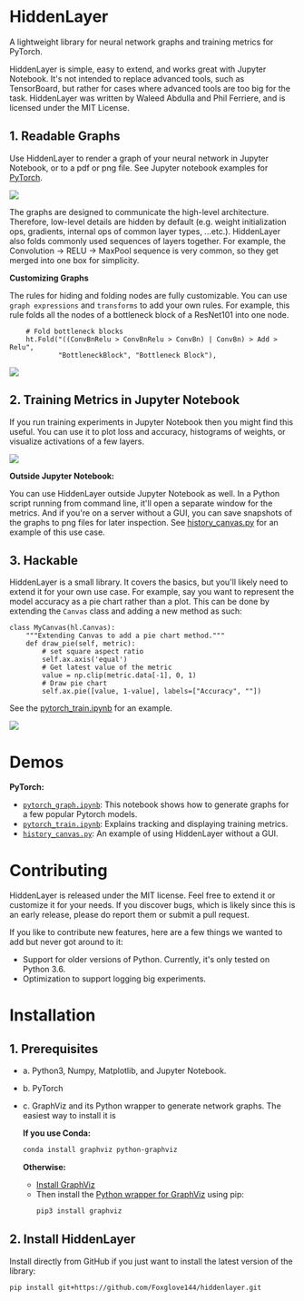 # HiddenLayer

A lightweight library for neural network graphs and training metrics for PyTorch.

HiddenLayer is simple, easy to extend, and works great with Jupyter Notebook.
It's not intended to replace advanced tools, such as TensorBoard, but rather for cases where advanced tools are too big for the task.
HiddenLayer was written by Waleed Abdulla and Phil Ferriere, and is licensed under the MIT License.

## 1. Readable Graphs

Use HiddenLayer to render a graph of your neural network in Jupyter Notebook, or to a pdf or png file.
See Jupyter notebook examples for [PyTorch](demos/pytorch_graph.ipynb).

![](assets/readme_graph.png) 

The graphs are designed to communicate the high-level architecture. 
Therefore, low-level details are hidden by default (e.g. weight initialization ops, gradients, internal ops of common layer types, ...etc.). 
HiddenLayer also folds commonly used sequences of layers together.
For example, the Convolution -> RELU -> MaxPool sequence is very common, so they get merged into one box for simplicity.

**Customizing Graphs**

The rules for hiding and folding nodes are fully customizable. You can use `graph expressions` and `transforms` to add your own rules. For example, this rule folds all the nodes of a bottleneck block of a ResNet101 into one node.
```
    # Fold bottleneck blocks
    ht.Fold("((ConvBnRelu > ConvBnRelu > ConvBn) | ConvBn) > Add > Relu", 
            "BottleneckBlock", "Bottleneck Block"),
```

![](assets/readme_graph_resnet.png)



## 2. Training Metrics in Jupyter Notebook

If you run training experiments in Jupyter Notebook then you might find this useful.
You can use it to plot loss and accuracy, histograms of weights, or visualize activations of a few layers.

![](assets/readme_canvas.gif)


**Outside Jupyter Notebook:**

You can use HiddenLayer outside Jupyter Notebook as well. In a Python script running from command line, it'll open a separate window for the metrics. 
And if you're on a server without a GUI, you can save snapshots of the graphs to png files for later inspection. See [history_canvas.py](demos/history_canvas.py) for an example of this use case. 


## 3. Hackable

HiddenLayer is a small library. It covers the basics, but you'll likely need to extend it for your own use case. For example, say you want to represent the model accuracy as a pie chart rather than a plot.
This can be done by extending the `Canvas` class and adding a new method as such:

```
class MyCanvas(hl.Canvas):
    """Extending Canvas to add a pie chart method."""
    def draw_pie(self, metric):
        # set square aspect ratio
        self.ax.axis('equal')
        # Get latest value of the metric
        value = np.clip(metric.data[-1], 0, 1)
        # Draw pie chart
        self.ax.pie([value, 1-value], labels=["Accuracy", ""])
```

See the [pytorch_train.ipynb](demos/pytorch_train.ipynb) for an example.

![](assets/readme_canvas_piechart.gif)


# Demos

**PyTorch:**
- [`pytorch_graph.ipynb`](demos/pytorch_graph.ipynb):
This notebook shows how to generate graphs for a few popular Pytorch models.
- [`pytorch_train.ipynb`](demos/pytorch_train.ipynb): Explains tracking and displaying training metrics.
- [`history_canvas.py`](demos/history_canvas.py): An example of using HiddenLayer without a GUI.

# Contributing

HiddenLayer is released under the MIT license.
Feel free to extend it or customize it for your needs. If you discover bugs, which is likely since this is an early release, please do report them or submit a pull request.

If you like to contribute new features, here are a few things we wanted to add but never got around to it:
- Support for older versions of Python. Currently, it's only tested on Python 3.6.
- Optimization to support logging big experiments.


# Installation

## 1. Prerequisites

- a. Python3, Numpy, Matplotlib, and Jupyter Notebook. 
- b. PyTorch
- c. GraphViz and its Python wrapper to generate network graphs. The easiest way to install it is 

    **If you use Conda:**
    ```bash
    conda install graphviz python-graphviz
    ```
    
    **Otherwise:**
    * [Install GraphViz](https://graphviz.gitlab.io/download/)
    * Then install the [Python wrapper for GraphViz](https://github.com/xflr6/graphviz) using pip:
        ```bash
        pip3 install graphviz
        ```

## 2. Install HiddenLayer

Install directly from GitHub if you just want to install the latest version of the library:

```bash
pip install git+https://github.com/Foxglove144/hiddenlayer.git
```
